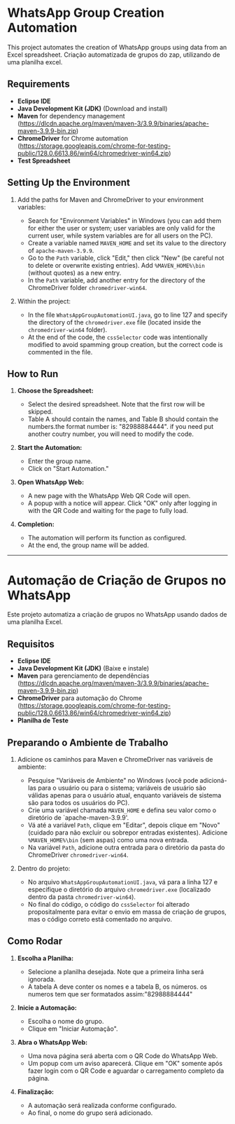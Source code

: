 # WhatsApp Group Creation Automation

This project automates the creation of WhatsApp groups using data from an Excel spreadsheet.
Criação automatizada de grupos do zap, utilizando de uma planilha excel.

## Requirements

- **Eclipse IDE**
- **Java Development Kit (JDK)** (Download and install)
- **Maven** for dependency management (https://dlcdn.apache.org/maven/maven-3/3.9.9/binaries/apache-maven-3.9.9-bin.zip)
- **ChromeDriver** for Chrome automation (https://storage.googleapis.com/chrome-for-testing-public/128.0.6613.86/win64/chromedriver-win64.zip)
- **Test Spreadsheet**

## Setting Up the Environment

1. Add the paths for Maven and ChromeDriver to your environment variables:
   - Search for "Environment Variables" in Windows (you can add them for either the user or system; user variables are only valid for the current user, while system variables are for all users on the PC).
   - Create a variable named `MAVEN_HOME` and set its value to the directory of `apache-maven-3.9.9`.
   - Go to the `Path` variable, click "Edit," then click "New" (be careful not to delete or overwrite existing entries). Add `%MAVEN_HOME%\bin` (without quotes) as a new entry.
   - In the `Path` variable, add another entry for the directory of the ChromeDriver folder `chromedriver-win64`.

2. Within the project:
   - In the file `WhatsAppGroupAutomationUI.java`, go to line 127 and specify the directory of the `chromedriver.exe` file (located inside the `chromedriver-win64` folder).
   - At the end of the code, the `cssSelector` code was intentionally modified to avoid spamming group creation, but the correct code is commented in the file.

## How to Run

1. **Choose the Spreadsheet:**
   - Select the desired spreadsheet. Note that the first row will be skipped.
   - Table A should contain the names, and Table B should contain the numbers.the format number is: "82988884444". if you need put another coutry number, you will need to modify the code.

2. **Start the Automation:**
   - Enter the group name.
   - Click on "Start Automation."

3. **Open WhatsApp Web:**
   - A new page with the WhatsApp Web QR Code will open.
   - A popup with a notice will appear. Click "OK" only after logging in with the QR Code and waiting for the page to fully load.

4. **Completion:**
   - The automation will perform its function as configured.
   - At the end, the group name will be added.


---

# Automação de Criação de Grupos no WhatsApp

Este projeto automatiza a criação de grupos no WhatsApp usando dados de uma planilha Excel.

## Requisitos

- **Eclipse IDE**
- **Java Development Kit (JDK)** (Baixe e instale)
- **Maven** para gerenciamento de dependências (https://dlcdn.apache.org/maven/maven-3/3.9.9/binaries/apache-maven-3.9.9-bin.zip)
- **ChromeDriver** para automação do Chrome (https://storage.googleapis.com/chrome-for-testing-public/128.0.6613.86/win64/chromedriver-win64.zip)
- **Planilha de Teste**

## Preparando o Ambiente de Trabalho

1. Adicione os caminhos para Maven e ChromeDriver nas variáveis de ambiente:
   - Pesquise "Variáveis de Ambiente" no Windows (você pode adicioná-las para o usuário ou para o sistema; variáveis de usuário são válidas apenas para o usuário atual, enquanto variáveis de sistema são para todos os usuários do PC).
   - Crie uma variável chamada `MAVEN_HOME` e defina seu valor como o diretório de `apache-maven-3.9.9'.
   - Vá até a variável `Path`, clique em "Editar", depois clique em "Novo" (cuidado para não excluir ou sobrepor entradas existentes). Adicione `%MAVEN_HOME%\bin` (sem aspas) como uma nova entrada.
   - Na variável `Path`, adicione outra entrada para o diretório da pasta do ChromeDriver `chromedriver-win64`.

2. Dentro do projeto:
   - No arquivo `WhatsAppGroupAutomationUI.java`, vá para a linha 127 e especifique o diretório do arquivo `chromedriver.exe` (localizado dentro da pasta `chromedriver-win64`).
   - No final do código, o código do `cssSelector` foi alterado propositalmente para evitar o envio em massa de criação de grupos, mas o código correto está comentado no arquivo.

## Como Rodar

1. **Escolha a Planilha:**
   - Selecione a planilha desejada. Note que a primeira linha será ignorada.
   - A tabela A deve conter os nomes e a tabela B, os números. os numeros tem que ser formatados assim:"82988884444"

2. **Inicie a Automação:**
   - Escolha o nome do grupo.
   - Clique em "Iniciar Automação".

3. **Abra o WhatsApp Web:**
   - Uma nova página será aberta com o QR Code do WhatsApp Web.
   - Um popup com um aviso aparecerá. Clique em "OK" somente após fazer login com o QR Code e aguardar o carregamento completo da página.

4. **Finalização:**
   - A automação será realizada conforme configurado.
   - Ao final, o nome do grupo será adicionado.

